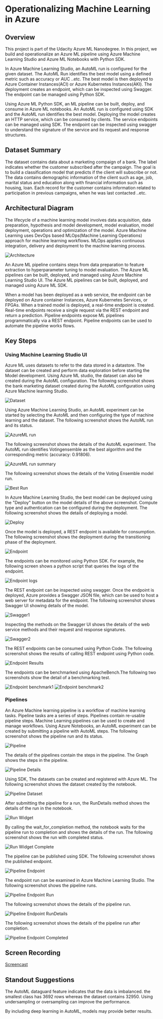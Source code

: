 # Operationalizing Machine Learning in Azure
## Overview
This project is part of the Udacity Azure ML Nanodegree. In this project, we build and operationalize an Azure ML pipeline using Azure Machine Learning Studio and Azure ML Notebooks with Python SDK. 

In Azure Machine Learning Studio, an AutoML run is configured for the given dataset. The AutoML Run identifies the best model using a defined metric such as accuracy or AUC ..etc. The best model is then deployed to Azure Container Instances(ACI) or Azure Kubernetes Instances(AKI). The deployment creates an endpoint, which can be inspected using Swagger. The endpoint can be managed using Python SDK. 

Using Azure ML Python SDK, an ML pipeline can be built, deploy, and consume in Azure ML notebooks. An AutoML run is configured using SDK and the AutoML run identifies the best model. Deploying the model creates an HTTP service, which can be consumed by clients. The service endpoints can be managed using SDK. The endpoint can be inspected using swagger to understand the signature of the service and its request and response structures.

## Dataset Summary
The dataset contains data about a marketing compaign of a bank. The label indicates whether the customer subscribed after the campaign. The goal is to build a classification model that predicts if the client will subscribe or not.  The data contains demographic information of the client such as age, job, marital status and education along with financial information such as housing, loan. Each record for the customer contains information related to participation in previous campaigns, when he was last contacted ..etc.

## Architectural Diagram
The lifecycle of a machine learning model involves data acquisition, data preparation, hypothesis and model development, model evaluation, model deployment, operations and optimization of the model. Azure Machine Learning uses DevOps based MLOps(Machine Learning Operations) approach for machine learning workflows. MLOps applies continuous integration, delivery and deployment to the machine learning process. 

![Architecture](azureml2_arch.png)

An Azure ML pipeline contains steps from data preparation to feature extraction to hyperparameter tuning to model evaluation. The Azure ML pipelines can be built, deployed, and managed using Azure Machine Learning Studio UI. The Azure ML pipelines can be built, deployed, and managed using Azure ML SDK.

When a model has been deployed as a web service, the endpoint can be deployed on Azure container Instances, Azure Kubernetes Services, or FPGAs. When a trained model is deployed, a real-time endpoint is created. Real-time endpoints receive a single request via the REST endpoint and return a prediction. Pipeline endpoints expose ML pipelines programmatically via a REST endpoint. Pipeline endpoints can be used to automate the pipeline works flows. 

## Key Steps
### Using Machine Learning Studio UI

Azure ML uses datasets to refer to the data stored in a datastore. The dataset can be created and perform data exploration before starting the Model development. Using Azure ML studio, the dataset can also be created during the AutoML configuration. The following screenshot shows the bank marketing dataset created during the AutoML configuration using Azure Machine learning Studio.

![Dataset](azureml2_dataset.png)

Using Azure Machine Learning Studio, an AutoML experiment can be started by selecting the AutoML and then configuring the type of machine learning and the dataset. The following screenshot shows the AutoML run and its status.

![AzureML run](azureml2_run.png)

The following screenshot shows the details of the AutoML experiment. The AutoML run identifies Votingensemble as the best algorithm and the corresponding metric (accuracy: 0.91806). 

![AzureML run summary](azureml2_run_summary.png)

The following screenshot shows the details of the Voting Ensemble model run.

![Best Run](azureml2_bestrun.png)

In Azure Machine Learning Studio, the best model can be deployed using the "Deploy" button on the model details of the above screenshot. Compute type and authentication can be configured during the deployment. The following screenshot shows the details of deploying a model.

![Deploy](azureml2_deploy.png)

Once the model is deployed, a REST endpoint is available for consumption. The following screenshot shows the deployment during the transitioning phase of the deployment.

![Endpoint](azureml2_endpoint.png)

The endpoints can be monitored using Python SDK. For example, the following screen shows a python script that queries the logs of the endpoint. 

![Endpoint logs](azureml2_endpoint_logs.png)

The REST endpoint can be inspected using swagger. Once the endpoint is deployed, Azure provides a Swagger JSON file, which can be used to host a web server for metadata for the endpoint. The following screenshot shows Swagger UI showing details of the model.

![Swagger1](azureml2_endpoint_swagger1.png)

Inspecting the methods on the Swagger UI shows the details of the web service methods and their request and response signatures.

![Swagger2](azureml2_endpoint_swagger2.png)

The REST endpoints can be consumed using Python Code. The following screenshot shows the results of calling REST endpoint using Python code.

![Endpoint Results](azureml2_endpoint_results.png)

The endpoints can be benchmarked using ApacheBench.The following two screenshots show the detail of a benchmarking test.

![Endpoint benchmark1](azureml2_endpoint_benchmark1.png)
![Endpoint benchmark2](azureml2_endpoint_benchmark2.png)

### Pipelines
An Azure Machine learning pipeline is a workflow of machine learning tasks. Pipeline tasks are a series of steps. Pipelines contain re-usable pipeline steps. Machine Learning pipelines can be used to create and manage workflows. Using Azure Notebooks, an AutoML experiment can be created by submitting a pipeline with AutoML steps. The following screenshot shows the pipeline run and its status.

![Pipeline](azureml2_nb_pipelines.PNG)

The details of the pipelines contain the steps in the pipeline. The Graph shows the steps in the pipeline.

![Pipeline Details](azureml2_nb_pipeline_details.png)

Using SDK, The datasets can be created and registered with Azure ML. The following screenshot shows the dataset created by the notebook.

![Pipeline Dataset](azureml2_nb_dataset.png)

After submitting the pipeline for a run, the RunDetails method shows the details of the run in the notebook.

![Run Widget](azureml2_nb_runwidget.png)

By calling the wait_for_completion method, the notebook waits for the pipeline run to completion and shows the details of the run. The following screenshot shows the run with completed status.

![Run Widget Complete](azureml2_nb_runwidget_complete.png)

The pipeline can be published using SDK. The following screenshot shows the published endpoint.

![Pipeline Endpoint](azureml2_nb_endpoint.png)

The endpoint run can be examined in Azure Machine Learning Studio. The following screenshot shows the pipeline runs.

![Pipeline Endpoint Run](azureml2_nb_endpoint_run.png)

The following screenshot shows the details of the pipeline run.

![Pipeline Endpoint RunDetails](azureml2_nb_endpoint_rundetails.png)

The following screenshot shows the details of the pipeline run after completion.

![Pipeline Endpoint Completed](azureml2_nb_endpoint_completed.png)

## Screen Recording
[Screencast](https://drive.google.com/file/d/1Ii4pi57c_5zsQjwsldJLWN-ii6lhkofC/view?usp=sharing)


## Standout Suggestions
The AutoML dataguard feature indicates that the data is imbalanced. the smallest class has 3692 rows whereas the dataset contains 32950. Using undersampling or oversampling can improve the performance.

By including deep learning in AutoML, models may provide better results.
